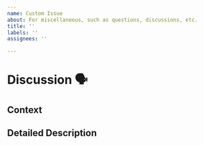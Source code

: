 ```yaml
---
name: Custom Issue
about: For miscellaneous, such as questions, discussions, etc.
title: ''
labels: ''
assignees: ''

---
```


<!--- Provide a general summary of the issue in the Title above -->
# Discussion 🗣
<!--- Provide an expanded summary of the issue -->

## Context
<!--- Providing context helps us come to the discussion informed -->

## Detailed Description
<!--- Provide any further details -->
